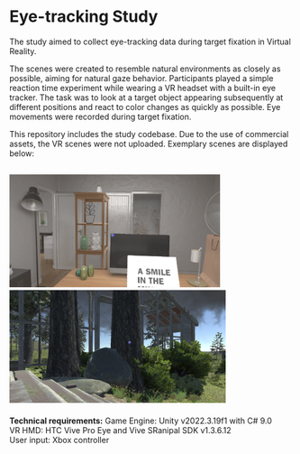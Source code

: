 # Eye-tracking Study  


The study aimed to collect eye-tracking data during target fixation in Virtual Reality.  

The scenes were created to resemble natural environments as closely as possible, aiming for natural gaze behavior. Participants played a simple reaction time experiment while wearing a VR headset with a built-in eye tracker. The task was to look at a target object appearing subsequently at different positions and react to color changes as quickly as possible. Eye movements were recorded during target fixation.

This repository includes the study codebase. Due to the use of commercial assets, the VR scenes were not uploaded. Exemplary scenes are displayed below:  


<img src="https://github.com/AnnaLenavonBehren/EyetrackingStudy/blob/78d24798d7041dbe5ecc34861ef276ef7483809f/indoor_scene.png" alt="indoor scene" height="200"/> <img src="https://github.com/AnnaLenavonBehren/EyetrackingStudy/blob/78d24798d7041dbe5ecc34861ef276ef7483809f/outdoor_scene.png" alt="outdoor scene" height="200"/>
---

**Technical requirements:** 
Game Engine: Unity v2022.3.19f1 with C# 9.0   
VR HMD: HTC Vive Pro Eye and Vive SRanipal SDK v1.3.6.12  
User input: Xbox controller  



